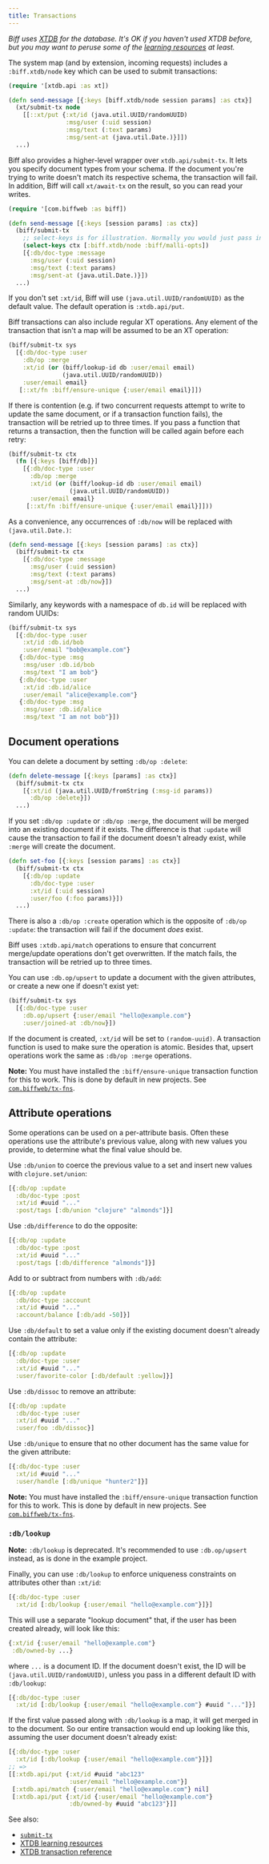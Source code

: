 ```yaml
---
title: Transactions
---
```


*Biff uses [XTDB](https://xtdb.com/) for the database. It's OK if you haven't used XTDB before,*
*but you may want to peruse some of the [learning resources](https://xtdb.com/learn) at least.*

The system map (and by extension, incoming requests) includes a
`:biff.xtdb/node` key which can be used to submit transactions:

```clojure
(require '[xtdb.api :as xt])

(defn send-message [{:keys [biff.xtdb/node session params] :as ctx}]
  (xt/submit-tx node
    [[::xt/put {:xt/id (java.util.UUID/randomUUID)
                :msg/user (:uid session)
                :msg/text (:text params)
                :msg/sent-at (java.util.Date.)}]])
  ...)
```

Biff also provides a higher-level wrapper over `xtdb.api/submit-tx`. It lets
you specify document types from your schema. If the document you're trying to
write doesn't match its respective schema, the transaction will fail. In
addition, Biff will call `xt/await-tx` on the result, so you can read your
writes.

```clojure
(require '[com.biffweb :as biff])

(defn send-message [{:keys [session params] :as ctx}]
  (biff/submit-tx
    ;; select-keys is for illustration. Normally you would just pass in ctx.
    (select-keys ctx [:biff.xtdb/node :biff/malli-opts])
    [{:db/doc-type :message
      :msg/user (:uid session)
      :msg/text (:text params)
      :msg/sent-at (java.util.Date.)}])
  ...)
```

If you don't set `:xt/id`, Biff will use `(java.util.UUID/randomUUID)` as the default value.
The default operation is `:xtdb.api/put`.

Biff transactions can also include regular XT operations. Any element of the transaction
that isn't a map will be assumed to be an XT operation:

```clojure
(biff/submit-tx sys
  [{:db/doc-type :user
    :db/op :merge
    :xt/id (or (biff/lookup-id db :user/email email)
               (java.util.UUID/randomUUID))
    :user/email email}
   [::xt/fn :biff/ensure-unique {:user/email email}]])
```

If there is contention (e.g. if two concurrent requests attempt to write to
update the same document, or if a transaction function fails), the transaction
will be retried up to three times. If you pass a function that returns a transaction,
then the function will be called again before each retry:

```clojure
(biff/submit-tx ctx
  (fn [{:keys [biff/db]}]
    [{:db/doc-type :user
      :db/op :merge
      :xt/id (or (biff/lookup-id db :user/email email)
                 (java.util.UUID/randomUUID))
      :user/email email}
     [::xt/fn :biff/ensure-unique {:user/email email}]]))
```

As a convenience, any occurrences of `:db/now` will be replaced with `(java.util.Date.)`:

```clojure
(defn send-message [{:keys [session params] :as ctx}]
  (biff/submit-tx ctx
    [{:db/doc-type :message
      :msg/user (:uid session)
      :msg/text (:text params)
      :msg/sent-at :db/now}])
  ...)
```

Similarly, any keywords with a namespace of `db.id` will be replaced with random UUIDs:

```clojure
(biff/submit-tx sys
  [{:db/doc-type :user
    :xt/id :db.id/bob
    :user/email "bob@example.com"}
   {:db/doc-type :msg
    :msg/user :db.id/bob
    :msg/text "I am bob"}
   {:db/doc-type :user
    :xt/id :db.id/alice
    :user/email "alice@example.com"}
   {:db/doc-type :msg
    :msg/user :db.id/alice
    :msg/text "I am not bob"}])
```

## Document operations

You can delete a document by setting `:db/op :delete`:

```clojure
(defn delete-message [{:keys [params] :as ctx}]
  (biff/submit-tx ctx
    [{:xt/id (java.util.UUID/fromString (:msg-id params))
      :db/op :delete}])
  ...)
```

If you set `:db/op :update` or `:db/op :merge`, the document will be merged
into an existing document if it exists. The difference is that `:update` will
cause the transaction to fail if the document doesn't already exist, while `:merge`
will create the document.

```clojure
(defn set-foo [{:keys [session params] :as ctx}]
  (biff/submit-tx ctx
    [{:db/op :update
      :db/doc-type :user
      :xt/id (:uid session)
      :user/foo (:foo params)}])
  ...)
```

There is also a `:db/op :create` operation which is the opposite of
`:db/op :update`: the transaction will fail if the document *does* exist.

Biff uses `:xtdb.api/match` operations to ensure that concurrent
merge/update operations don't get overwritten. If the match fails, the
transaction will be retried up to three times.

You can use `:db.op/upsert` to update a document with the given attributes,
or create a new one if doesn't exist yet:

```clojure
(biff/submit-tx sys
  [{:db/doc-type :user
    :db.op/upsert {:user/email "hello@example.com"}
    :user/joined-at :db/now}])
```

If the document is created, `:xt/id` will be set to `(random-uuid)`. A transaction function is
used to make sure the operation is atomic. Besides that, upsert operations work the same as
`:db/op :merge` operations.

**Note:** You must have installed the `:biff/ensure-unique` transaction
function for this to work. This is done by default in new projects. See
[`com.biffweb/tx-fns`](/docs/api/xtdb/#tx-fns).

## Attribute operations

Some operations can be used on a per-attribute basis. Often these operations use
the attribute's previous value, along with new values you provide, to determine
what the final value should be.

Use `:db/union` to coerce the previous value to a set and insert new values
with `clojure.set/union`:

```clojure
[{:db/op :update
  :db/doc-type :post
  :xt/id #uuid "..."
  :post/tags [:db/union "clojure" "almonds"]}]
```

Use `:db/difference` to do the opposite:

```clojure
[{:db/op :update
  :db/doc-type :post
  :xt/id #uuid "..."
  :post/tags [:db/difference "almonds"]}]
```

Add to or subtract from numbers with `:db/add`:

```clojure
[{:db/op :update
  :db/doc-type :account
  :xt/id #uuid "..."
  :account/balance [:db/add -50]}]
```

Use `:db/default` to set a value only if the existing document doesn't
already contain the attribute:

```clojure
[{:db/op :update
  :db/doc-type :user
  :xt/id #uuid "..."
  :user/favorite-color [:db/default :yellow]}]
```

Use `:db/dissoc` to remove an attribute:

```clojure
[{:db/op :update
  :db/doc-type :user
  :xt/id #uuid "..."
  :user/foo :db/dissoc}]
```

Use `:db/unique` to ensure that no other document has the same value for the given attribute:

```clojure
[{:db/doc-type :user
  :xt/id #uuid "..."
  :user/handle [:db/unique "hunter2"]}]
```

**Note:** You must have installed the `:biff/ensure-unique` transaction
function for this to work. This is done by default in new projects. See
[`com.biffweb/tx-fns`](https://biffweb.com/docs/api/xtdb/#tx-fns).

### `:db/lookup`

**Note:** `:db/lookup` is deprecated. It's recommended to use `:db.op/upsert`
instead, as is done in the example project.

Finally, you can use `:db/lookup` to enforce uniqueness constraints on attributes
other than `:xt/id`:

```clojure
[{:db/doc-type :user
  :xt/id [:db/lookup {:user/email "hello@example.com"}]}]
```

This will use a separate "lookup document" that, if the user has been created already, will
look like this:

```clojure
{:xt/id {:user/email "hello@example.com"}
 :db/owned-by ...}
```

where `...` is a document ID. If the document doesn't exist, the ID will be `(java.util.UUID/randomUUID)`,
unless you pass in a different default ID with `:db/lookup`:

```clojure
[{:db/doc-type :user
  :xt/id [:db/lookup {:user/email "hello@example.com"} #uuid "..."]}]
```

If the first value passed along with `:db/lookup` is a map, it will get merged
in to the document. So our entire transaction would end up looking like this, assuming
the user document doesn't already exist:

```clojure
[{:db/doc-type :user
  :xt/id [:db/lookup {:user/email "hello@example.com"}]}]
;; =>
[[:xtdb.api/put {:xt/id #uuid "abc123"
                 :user/email "hello@example.com"}]
 [:xtdb.api/match {:user/email "hello@example.com"} nil]
 [:xtdb.api/put {:xt/id {:user/email "hello@example.com"}
                 :db/owned-by #uuid "abc123"}]]
```

See also:

 - [`submit-tx`](/docs/api/xtdb/#submit-tx)
 - [XTDB learning resources](https://xtdb.com/learn/)
 - [XTDB transaction reference](https://docs.xtdb.com/language-reference/datalog-transactions/)

